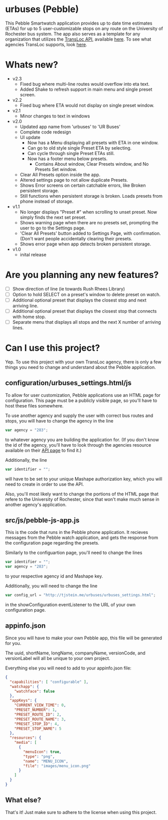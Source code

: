 # urbuses (Pebble)

This Pebble Smartwatch application provides up to date time estimates (ETAs) for up to 5 user-customizable stops on any route on the University of Rochester bus system. The app also serves as a template for any organization that utilizes the [TransLoc API](http://transloc.com/), available [here](https://www.mashape.com/transloc/openapi-1-2#!documentation). To see what agencies TransLoc supports, look [here](http://transloc.com/agencies/).

# Whats new?
* v2.3
  * Fixed bug where multi-line routes would overflow into eta text.
  * Added Shake to refresh support in main menu and single preset screen.
* v2.2
  * Fixed bug where ETA would not display on single preset window.
* v2.1
  * Minor changes to text in windows
* v2.0
  * Updated app name from 'urbuses' to 'UR Buses'
  * Complete code redesign
  * UI update
    * Now has a Menu displaying all presets with ETA in one window.
    * Can go to old style single Preset ETA by selecting.
    * Can cycle through single Preset ETAs still.
    * Now has a footer menu below presets.
      * Contains About window, Clear Presets window, and No Presets Set window.
  * Clear All Presets option inside the app.
  * Altered settings page to not allow duplicate Presets.
  * Shows Error screens on certain catchable errors, like Broken persistent storage.
  * Still functions when persistent storage is broken. Loads presets from phone instead of storage.
* v1.1
  * No longer displays "Preset #" when scrolling to unset preset. Now simply finds the next set preset.
  * Shows warning page when there are no presets set, prompting the user to go to the Settings page.
  * 'Clear All Presets' button added to Settings Page, with confirmation. (Don't want people accidentally clearing their presets.
  * Shows error page when app detects broken persistent storage.
* v1.0
  * inital release

# Are you planning any new features?
- [ ] Show direction of line (ie towards Rush Rhees Library) 
- [ ] Option to hold SELECT on a preset's window to delete preset on watch.
- [ ] Additional optional preset that displays the closest stop and next arriving line.
- [ ] Additional optional preset that displays the closest stop that connects with home stop.
- [ ] Separate menu that displays all stops and the next X number of arriving lines.

# Can I use this project?
Yep. To use this project with your own TransLoc agency, there is only a few things you need to change and understand about the Pebble application.
## configuration/urbuses_settings.html/js
To allow for user customization, Pebble applications use an HTML page for configuration. This page must be a publicly visible page, so you'll have to host these files somewhere.

To use another agency and supply the user with correct bus routes and stops, you will have to change the agency in the line
```javascript
var agency = "283";
```
to whatever agency you are building the application for. (If you don't know the id of the agency, you'll have to look through the agencies resource available on their [API page](https://www.mashape.com/transloc/openapi-1-2) to find it.)

Additionally, the line
```javascript
var identifier = "";
```
will have to be set to your unique Mashape authorization key, which you will need to create in order to use the API.

Also, you'll most likely want to change the portions of the HTML page that refere to the University of Rochester, since that won't make much sense in another agency's application.
## src/js/pebble-js-app.js
This is the code that runs in the Pebble phone application. It recieves messages from the Pebble watch application, and gets the response from the configuration page regarding the presets.

Similarly to the configuartion page, you'll need to change the lines
```javascript
var identifier = "";
var agency = "283";
```
to your respective agency id and Mashape key.

Additionally, you will need to change the line 
```javascript
var config_url = "http://tjstein.me/urbuses/urbuses_settings.html";
```
in the showConfiguration eventListener to the URL of your own configuration page.
## appinfo.json
Since you will have to make your own Pebble app, this file will be generated for you. 

The uuid, shortName, longName, companyName, versionCode, and versionLabel will all be unique to your own project.

Everything else you will need to add to your appinfo.json file:
```json
{
  "capabilities": [ "configurable" ],
  "watchapp": {
    "watchface": false
  },
  "appKeys": {
    "CURRENT_VIEW_TIME": 0,
    "PRESET_NUMBER": 1,
    "PRESET_ROUTE_ID": 2,
    "PRESET_ROUTE_NAME": 3,
    "PRESET_STOP_ID": 4,
    "PRESET_STOP_NAME": 5
  },
  "resources": {
    "media": [
      {
        "menuIcon": true,
        "type": "png",
        "name": "MENU_ICON",
        "file": "images/menu_icon.png"
      }
    ]
  }
}
```
## What else?
That's it! Just make sure to adhere to the license when using this project. 
